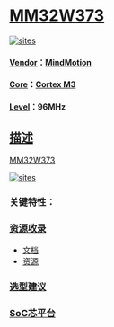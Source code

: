 ﻿# [MM32W373](https://github.com/SoCXin/MM32W373)

[![sites](http://182.61.61.133/link/resources/SoC.png)](http://www.SoC.Xin)

#### [Vendor](https://github.com/SoCXin/Vendor)：[MindMotion](http://www.mm32.com.cn/)
#### [Core](https://github.com/SoCXin/Cortex)：[Cortex M3](https://github.com/SoCXin/CM3)
#### [Level](https://github.com/SoCXin/Level)：96MHz

## [描述](https://github.com/SoCXin/MM32W373/wiki)

[MM32W373](https://github.com/SoCXin/MM32W373)

[![sites](docs/MM32W373.png)](https://github.com/SoCXin/MM32W373)

### 关键特性：



### [资源收录](https://github.com/SoCXin/MM32W373)

* [文档](docs/)
* [资源](src/)

### [选型建议](https://github.com/SoCXin)



###  [SoC芯平台](http://www.SoC.Xin)
